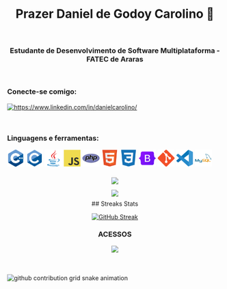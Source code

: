 <h1 align="center"><b>Prazer Daniel de Godoy Carolino 👋</b></h1>
<br>
<h3 align="center"><b>Estudante de Desenvolvimento de Software Multiplataforma - FATEC de Araras</b></h3>
<br>
<h3 align="left">Conecte-se comigo:</h3>
<p align="left">
    <a href="[https://www.linkedin.com/in/danielcarolino]" target="blank"><img align="center"
            src="https://raw.githubusercontent.com/rahuldkjain/github-profile-readme-generator/master/src/images/icons/Social/linked-in-alt.svg"
            alt="https://www.linkedin.com/in/danielcarolino/" height="40" width="40" /></a>
</p>
<br>
<h3 align="left">Linguagens e ferramentas:</h3>
<div align="left">
     <img alt="C++" title="C++" height="40" width="40"
        src="https://raw.githubusercontent.com/devicons/devicon/master/icons/cplusplus/cplusplus-original.svg">
    <img alt="C" title="C" height="40" width="40"
        src="https://raw.githubusercontent.com/devicons/devicon/master/icons/c/c-original.svg">
    <img alt="Java" title="C" height="40" width="40"
        src="https://raw.githubusercontent.com/devicons/devicon/master/icons/java/java-original.svg">
    <img alt="Javascript" title="Javascript" height="40" width="40"
        src="https://raw.githubusercontent.com/rewerp/icons/0e439a058630db63e7356bdb1af3189b2f772bd7/devicons/javascript-original.svg">
    <img alt="PHP" title="PHP" height="40" width="40"
        src="https://raw.githubusercontent.com/devicons/devicon/master/icons/php/php-original.svg">
    <img alt="HTML" title="HTML" height="40" width="40"
        src="https://raw.githubusercontent.com/rewerp/icons/0e439a058630db63e7356bdb1af3189b2f772bd7/devicons/html5-original.svg">
    <img alt="CSS" title="CSS" height="40" width="40"
        src="https://raw.githubusercontent.com/rewerp/icons/0e439a058630db63e7356bdb1af3189b2f772bd7/devicons/css3-plain.svg">
        <img alt="Bootstrap" title="Bootstrap" height="40" width="40"
        src="https://raw.githubusercontent.com/devicons/devicon/master/icons/bootstrap/bootstrap-original.svg">
    <img alt="Git" title="Git" height="40" width="40"
        src="https://raw.githubusercontent.com/rewerp/icons/0e439a058630db63e7356bdb1af3189b2f772bd7/devicons/git-original.svg">
    <img alt="VSCode" title="VS Code" height="40" width="40"
        src="https://raw.githubusercontent.com/rewerp/icons/ec13fe8d88a6c8acb8fd0275614fd9453bdd104b/devicons/vscode-original.svg">
        <img alt="MySQL" title="MySQL" height="40" width="40"
        src="https://raw.githubusercontent.com/devicons/devicon/master/icons/mysql/mysql-original-wordmark.svg">
</div>
<br>
<div align="center" >
  <img align="justify" height="155em" style="margin: 5px;" src="https://github-readme-stats.vercel.app/api/top-langs/?username=DanielCarolino89&langs_count=8&layout=compact&account_private=true&hide_border=false&theme=dracula" href="#"><br>
  <img height="155em" alight="justify" style="margin: 5px;" src="https://github-readme-stats.vercel.app/api?username=DanielCarolino89&count_private=true&hide_border=false&show_icons=true&theme=dracula"><br>
<div> ## Streaks Stats

[![GitHub Streak](http://github-readme-streak-stats.herokuapp.com?user=DanielCarolino89&theme=dark&date_format=j%20M%5B%20Y%5D&show_icons=true&title_color=fff&icon_color=79ff97&text_color=9f9f9f&bg_color=151515)](https://git.io/streak-stats)
<br/></div>
<h3 align="center">ACESSOS</h3>
<p align="center"><img alingn="center" src="https://profile-counter.glitch.me/DanielCarolino89/count.svg" /></p>
<br/>
</div>
<br>
<picture>
  <source
    media="(prefers-color-scheme: dark)"
    srcset="https://raw.githubusercontent.com/DanielCarolino89/DanielCarolino89/output/github-contribution-grid-snake-dark.svg"
  />
  <source
    media="(prefers-color-scheme: light)"
    srcset="https://raw.githubusercontent.com/DanielCarolino89/DanielCarolino89/output/github-contribution-grid-snake.svg"
  />
  <img
    alt="github contribution grid snake animation"
    src="https://raw.githubusercontent.com/DanielCarolino89/DanielCarolino89/output/github-contribution-grid-snake.svg"
  />
</picture>
